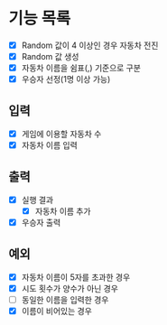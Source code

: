 # 기능 목록
- [x] Random 값이 4 이상인 경우 자동차 전진
- [x] Random 값 생성
- [x] 자동차 이름을 쉼표(,) 기준으로 구분
- [x] 우승자 선정(1명 이상 가능)

## 입력
- [x] 게임에 이용할 자동차 수
- [x] 자동차 이름 입력

## 출력
- [x] 실행 결과
  - [x] 자동차 이름 추가
- [x] 우승자 출력

## 예외
- [x] 자동차 이름이 5자를 초과한 경우
- [x] 시도 횟수가 양수가 아닌 경우
- [ ] 동일한 이름을 입력한 경우
- [x] 이름이 비어있는 경우
